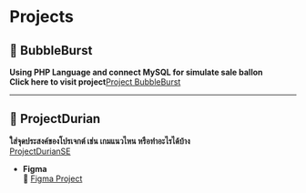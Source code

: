 #  Projects 

## 🔹 BubbleBurst 
**Using PHP Language and connect MySQL for simulate sale ballon**   
**Click here to visit project**[Project BubbleBurst](https://github.com/Theeraaaaaaaaaa/Project/tree/main/%E0%B8%A5%E0%B8%B9%E0%B8%81%E0%B9%82%E0%B8%9B%E0%B9%88%E0%B8%87)  

--------------------------------------------------

## 🔹 ProjectDurian
**ใส่จุดประสงค์ของโปรเจกต์ เช่น เกมแนวไหน หรือทำอะไรได้บ้าง**   
[ProjectDurianSE](https://github.com/Theeraaaaaaaaaa/Project/tree/main/%E0%B8%A5%E0%B9%89%E0%B8%87%E0%B8%97%E0%B8%B8%E0%B9%80%E0%B8%A3%E0%B8%B5%E0%B8%A2%E0%B8%99)  

- **Figma**  
  🎨 [Figma Project](https://www.figma.com/design/VUWfcS59iUIKMFhs4jknx4/Untitled?node-id=0-1&p=f&t=jEYflDPsT3F28NtU-0)  

